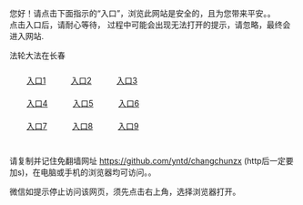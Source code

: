 您好！请点击下面指示的“入口”，浏览此网站是安全的，且为您带来平安。。 <br/>
点击入口后，请耐心等待， 过程中可能会出现无法打开的提示，请忽略，最终会进入网站. </br>

法轮大法在长春<br/>
<div style="padding:10px"><a style="margin:20px" target="_blank" href="https://d130fs0jtp2b3f.cloudfront.net/2Qpsp?xecjp" id="ccLink1" rel="nofollow">入口1</a> <a target="_blank" style="margin:20px" href="https://d3c3ke54aj9fhf.cloudfront.net/2Qpsp?faeov" id="ccLink2" rel="nofollow">入口2</a> <a style="margin:20px" target="_blank" href="https://d10iiee6ig7tzx.cloudfront.net/2Qpsp?hcyuprqp" id="ccLink3" rel="nofollow">入口3</a></div>

<div style="padding:10px" ><a style="margin:20px" target="_blank" href="https://d130fs0jtp2b3f.cloudfront.net/2Qpsp?xecjp" id="ccLink4" rel="nofollow">入口4</a> <a style="margin:20px" href="https://d3c3ke54aj9fhf.cloudfront.net/2Qpsp?faeov" target="_blank" id="ccLink5" rel="nofollow">入口5</a> <a style="margin:20px" href="https://d10iiee6ig7tzx.cloudfront.net/2Qpsp?hcyuprqp" target="_blank" id="ccLink6" rel="nofollow">入口6</a></div>

<div style="padding:10px"><a style="margin:20px" target="_blank" href="https://d130fs0jtp2b3f.cloudfront.net/2Qpsp?xecjp" id="ccLink7" rel="nofollow">入口7</a> <a style="margin:20px" href="https://d3c3ke54aj9fhf.cloudfront.net/2Qpsp?faeov" target="_blank" id="ccLink8" rel="nofollow">入口8</a> <a style="margin:20px" target="_blank" href="https://d10iiee6ig7tzx.cloudfront.net/2Qpsp?hcyuprqp" id="ccLink9" rel="nofollow">入口9</a></div>

<br/>



请复制并记住免翻墙网址 https://github.com/yntd/changchunzx (http后一定要加s)，在电脑或手机的浏览器均可访问。。<br/>

微信如提示停止访问该网页，须先点击右上角，选择浏览器打开。
